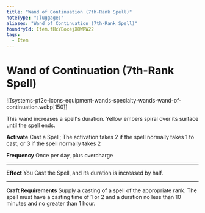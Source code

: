```yaml
---
title: "Wand of Continuation (7th-Rank Spell)"
noteType: ":luggage:"
aliases: "Wand of Continuation (7th-Rank Spell)"
foundryId: Item.fHcYBoxejX8WRW22
tags:
  - Item
---
```


# Wand of Continuation (7th-Rank Spell)
![[systems-pf2e-icons-equipment-wands-specialty-wands-wand-of-continuation.webp|150]]

This wand increases a spell's duration. Yellow embers spiral over its surface until the spell ends.

**Activate** Cast a Spell; The activation takes 2 if the spell normally takes 1 to cast, or 3 if the spell normally takes 2

**Frequency** Once per day, plus overcharge

* * *

**Effect** You Cast the Spell, and its duration is increased by half.

* * *

**Craft Requirements** Supply a casting of a spell of the appropriate rank. The spell must have a casting time of 1 or 2 and a duration no less than 10 minutes and no greater than 1 hour.

